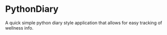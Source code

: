 # PythonDiary
 A quick simple python diary style application that allows for easy tracking of wellness info.
